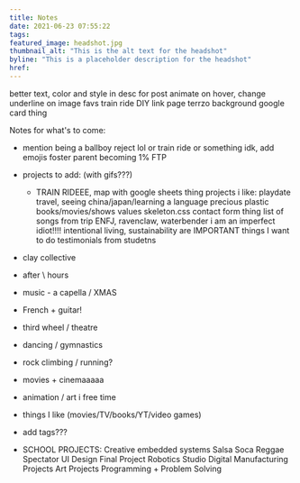 ```yaml
---
title: Notes
date: 2021-06-23 07:55:22
tags:
featured_image: headshot.jpg
thumbnail_alt: "This is the alt text for the headshot"
byline: "This is a placeholder description for the headshot"
href:
---
```


better text, color and style in desc for post 
animate on hover, change underline on image
favs
train ride
DIY link page 
terrzo background 
google card thing

Notes for what's to come: 
- mention being a ballboy reject lol or train ride or something idk, add emojis
foster parent 
    becoming 1% FTP

- projects to add: (with gifs???)
    - TRAIN RIDEEE, map with google sheets thing 
    projects i like: playdate
    travel, seeing china/japan/learning a language 
precious plastic
    books/movies/shows
    values
    skeleton.css contact form thing 
    list of songs from trip
    ENFJ, ravenclaw, waterbender 
    i am an imperfect idiot!!!!
    intentional living, sustainability are IMPORTANT 
    things I want to do 
    testimonials from studetns


- clay collective 
- after \ hours 
- music - a capella / XMAS
- French + guitar! 
- third wheel / theatre
- dancing / gymnastics
- rock climbing / running?  
- movies + cinemaaaaa
- animation / art i free time 

- things I like (movies/TV/books/YT/video games)

- add tags??? 

- SCHOOL PROJECTS:
    Creative embedded systems 
    Salsa Soca Reggae
    Spectator 
    UI Design Final Project 
    Robotics Studio 
    Digital Manufacturing Projects 
    Art Projects 
    Programming + Problem Solving 
    